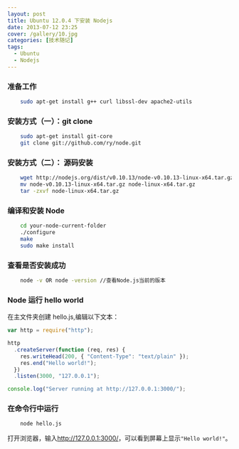 ```yaml
---
layout: post
title: Ubuntu 12.0.4 下安装 Nodejs
date: 2013-07-12 23:25
cover: /gallery/10.jpg
categories: [技术随记]
tags: 
  - Ubuntu
  - Nodejs
---
```


### 准备工作

```bash
    sudo apt-get install g++ curl libssl-dev apache2-utils
```

### 安装方式（一）：git clone

```bash
    sudo apt-get install git-core
    git clone git://github.com/ry/node.git
```

<!--more-->

### 安装方式（二）： 源码安装

```bash
    wget http://nodejs.org/dist/v0.10.13/node-v0.10.13-linux-x64.tar.gz
    mv node-v0.10.13-linux-x64.tar.gz node-linux-x64.tar.gz
    tar -zxvf node-linux-x64.tar.gz
```

### 编译和安装 Node

```bash
    cd your-node-current-folder
    ./configure
    make
    sudo make install
```

### 查看是否安装成功

```bash
    node -v OR node -version //查看Node.js当前的版本
```

### Node 运行 hello world

在主文件夹创建 hello.js,编辑以下文本：

```javascript
var http = require("http");

http
  .createServer(function (req, res) {
    res.writeHead(200, { "Content-Type": "text/plain" });
    res.end("Hello world!");
  })
  .listen(3000, "127.0.0.1");

console.log("Server running at http://127.0.0.1:3000/");
```

### 在命令行中运行

```bash
    node hello.js
```

打开浏览器，输入<http://127.0.0.1:3000/>，可以看到屏幕上显示`"Hello world!"`。

